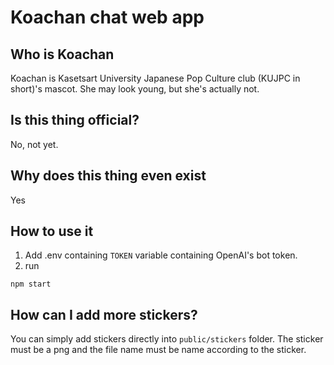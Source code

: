 # Koachan chat web app

## Who is Koachan
Koachan is Kasetsart University Japanese Pop Culture club (KUJPC in short)'s mascot. She may look young, but she's actually not.

## Is this thing official?
No, not yet.

## Why does this thing even exist
Yes

## How to use it
1. Add .env containing `TOKEN` variable containing OpenAI's bot token.
2. run
```shell
npm start
```
## How can I add more stickers?
You can simply add stickers directly into `public/stickers` folder. The sticker must be a png and the file name must be name according to the sticker.
